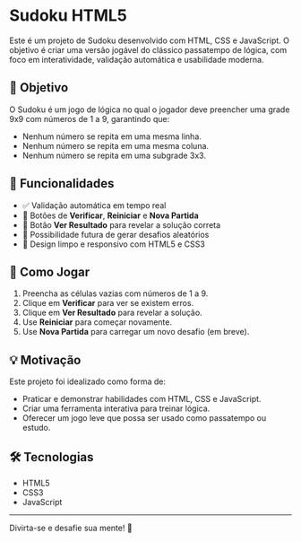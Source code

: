 # Sudoku HTML5

Este é um projeto de Sudoku desenvolvido com HTML, CSS e JavaScript. O objetivo é criar uma versão jogável do clássico passatempo de lógica, com foco em interatividade, validação automática e usabilidade moderna.

## 🎯 Objetivo

O Sudoku é um jogo de lógica no qual o jogador deve preencher uma grade 9x9 com números de 1 a 9, garantindo que:

- Nenhum número se repita em uma mesma linha.
- Nenhum número se repita em uma mesma coluna.
- Nenhum número se repita em uma subgrade 3x3.

## 🚀 Funcionalidades

- ✅ Validação automática em tempo real
- 🔄 Botões de **Verificar**, **Reiniciar** e **Nova Partida**
- 👀 Botão **Ver Resultado** para revelar a solução correta
- 🎲 Possibilidade futura de gerar desafios aleatórios
- 🎨 Design limpo e responsivo com HTML5 e CSS3

## 📌 Como Jogar

1. Preencha as células vazias com números de 1 a 9.
2. Clique em **Verificar** para ver se existem erros.
3. Clique em **Ver Resultado** para revelar a solução.
4. Use **Reiniciar** para começar novamente.
5. Use **Nova Partida** para carregar um novo desafio (em breve).

## 💡 Motivação

Este projeto foi idealizado como forma de:

- Praticar e demonstrar habilidades com HTML, CSS e JavaScript.
- Criar uma ferramenta interativa para treinar lógica.
- Oferecer um jogo leve que possa ser usado como passatempo ou estudo.

## 🛠️ Tecnologias

- HTML5
- CSS3
- JavaScript

---

Divirta-se e desafie sua mente! 🧠

